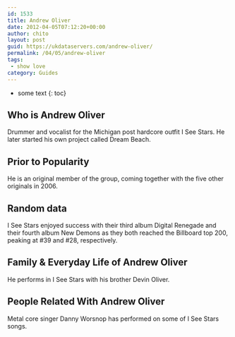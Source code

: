 ```yaml
---
id: 1533
title: Andrew Oliver
date: 2012-04-05T07:12:20+00:00
author: chito
layout: post
guid: https://ukdataservers.com/andrew-oliver/
permalink: /04/05/andrew-oliver
tags:
 - show love
category: Guides
---
```


* some text
{: toc}


## Who is  Andrew Oliver
                  
                  
                  
Drummer and vocalist for the Michigan post hardcore outfit I See Stars. He later started his own project called Dream Beach.
                  
                
                
                
## Prior to Popularity 
                  
                  
                  
He is an original member of the group, coming together with the five other originals in 2006.
                  
                
                
                
## Random data 
                  
                  
                  
I See Stars enjoyed success with their third album Digital Renegade and their fourth album New Demons as they both reached the Billboard top 200, peaking at #39 and #28, respectively.
                  
                
                
                
## Family & Everyday Life of Andrew Oliver
                  
                  
                  
He performs in I See Stars with his brother Devin Oliver.
                  
                
                
                
## People Related With  Andrew Oliver
                  
                  
                  
Metal core singer Danny Worsnop has performed on some of I See Stars songs.
                  
                
              
            
          
          
          
    
    
  
